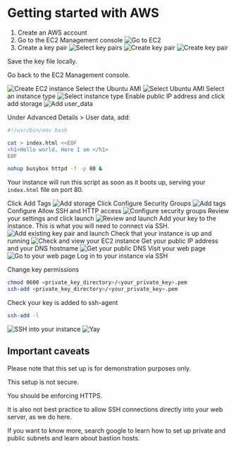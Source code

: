 # Getting started with AWS

1. Create an AWS account
2. Go to the EC2 Management console
![Go to EC2](images/aws_home.png)
3. Create a key pair
![Select key pairs](images/select_key_pairs.png)
![Create key pair](images/key_pairs.png)
![Create key pair](images/create_key_pair.png)

Save the key file locally.

Go back to the EC2 Management console.

![Create EC2 instance](images/aws_home_1.png)
Select the Ubuntu AMI
![Select Ubuntu AMI](images/select_ami.png)
Select an instance type
![Select instance type](images/choose_instance_type.png)
Enable public IP address and click add storage
![Add user_data](images/user_data.png)

Under Advanced Details > User data, add:

```sh
#!/usr/bin/env bash

cat > index.html <<EOF
<h1>Hello world, Here I am </h1>
EOF

nohup busybox httpd -f -p 80 &
```

Your instance will run this script as soon as it boots up, serving your `index.html` file on port 80.

Click Add Tags
![Add storage](images/add_storage.png)
Click Configure Security Groups
![Add tags](images/add_tags.png)
Configure Allow SSH and HTTP access
![Configure security groups](images/configure_security_group.png)
Review your settings and click launch
![Review and launch](images/review_and_launch.png)
Add your key to the instance. This is what you will need to connect via SSH.
![Add existing key pair and launch](images/use_existing_key_pair_and_launch.png)
Check that your instance is up and running
![Check and view your EC2 instance](images/check_and_view_instances.png)
Get your public IP address and your DNS hostname
![Get your public DNS](images/get_public_dns.png)
Visit your web page
![Go to your web page](images/your_web_page.png)
Log in to your instance via SSH

Change key permissions

```sh
chmod 0600 <private_key_directory>/<your_private_key>.pem
ssh-add <private_key_directory>/<your_private_key>.pem
```

Check your key is added to ssh-agent

```sh
ssh-add -l
```

![SSH into your instance](images/ssh_in.png)
![Yay](images/hacker_yay.png)

## Important caveats
Please note that this set up is for demonstration purposes only.

This setup is not secure.

You should be enforcing HTTPS.

It is also not best practice to allow SSH connections directly into your web server, as we do here.

If you want to know more, search google to learn how to set up private and public subnets and learn about bastion hosts.
